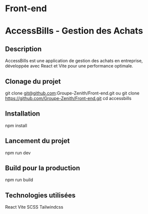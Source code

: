 # Front-end

# AccessBills - Gestion des Achats

## Description
AccessBills est une application de gestion des achats en entreprise, développée avec React et Vite pour une performance optimale.

## Clonage du projet
git clone git@github.com:Groupe-Zenith/Front-end.git 
ou
git clone https://github.com/Groupe-Zenith/Front-end.git
cd accessbills

## Installation
npm install

## Lancement du projet
npm run dev

## Build pour la production
npm run build

## Technologies utilisées
React
Vite
SCSS 
Tailwindcss
